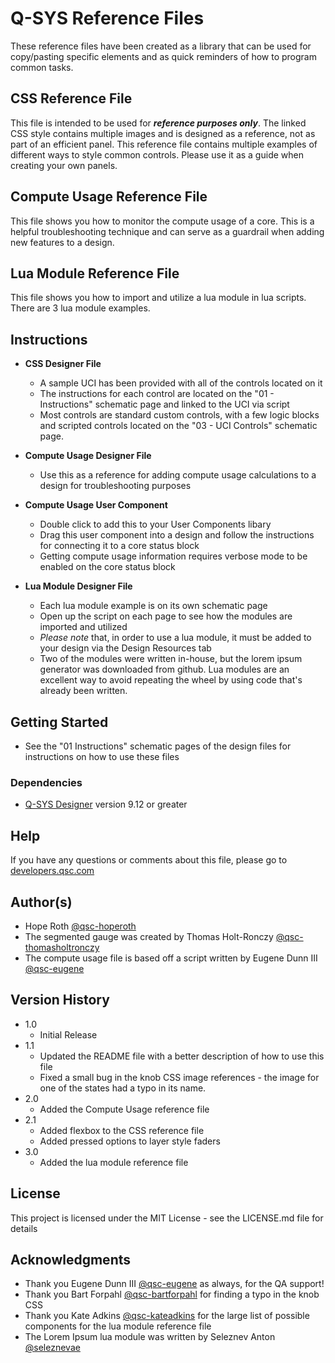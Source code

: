 # Q-SYS Reference Files

These reference files have been created as a library that can be used for copy/pasting specific elements and as quick reminders of how to program common tasks.

## CSS Reference File

This file is intended to be used for **_reference purposes only_**. The linked CSS style contains multiple images and is designed as a reference, not as part of an efficient panel. This reference file contains multiple examples of different ways to style common controls. Please use it as a guide when creating your own panels.

## Compute Usage Reference File

This file shows you how to monitor the compute usage of a core. This is a helpful troubleshooting technique and can serve as a guardrail when adding new features to a design.

## Lua Module Reference File

This file shows you how to import and utilize a lua module in lua scripts. There are 3 lua module examples.

## Instructions

- **CSS Designer File**

  - A sample UCI has been provided with all of the controls located on it
  - The instructions for each control are located on the "01 - Instructions" schematic page and linked to the UCI via script
  - Most controls are standard custom controls, with a few logic blocks and scripted controls located on the "03 - UCI Controls" schematic page.

- **Compute Usage Designer File**

  - Use this as a reference for adding compute usage calculations to a design for troubleshooting purposes

- **Compute Usage User Component**

  - Double click to add this to your User Components libary
  - Drag this user component into a design and follow the instructions for connecting it to a core status block
  - Getting compute usage information requires verbose mode to be enabled on the core status block

- **Lua Module Designer File**

  - Each lua module example is on its own schematic page
  - Open up the script on each page to see how the modules are imported and utilized
  - _Please note_ that, in order to use a lua module, it must be added to your design via the Design Resources tab
  - Two of the modules were written in-house, but the lorem ipsum generator was downloaded from github. Lua modules are an excellent way to avoid repeating the wheel by using code that's already been written.

## Getting Started

- See the "01 Instructions" schematic pages of the design files for instructions on how to use these files

### Dependencies

- [Q-SYS Designer](https://www.qsys.com/resources/software-and-firmware/q-sys-designer-software/) version 9.12 or greater

## Help

If you have any questions or comments about this file, please go to [developers.qsc.com](https://developers.qsc.com)

## Author(s)

- Hope Roth [@qsc-hoperoth](https://github.com/qsc-hoperoth)
- The segmented gauge was created by Thomas Holt-Ronczy [@qsc-thomasholtronczy](https://github.com/qsc-thomasholtronczy)
- The compute usage file is based off a script written by Eugene Dunn III [@qsc-eugene](https://github.com/qsc-eugene)

## Version History

- 1.0
  - Initial Release
- 1.1
  - Updated the README file with a better description of how to use this file
  - Fixed a small bug in the knob CSS image references - the image for one of the states had a typo in its name.
- 2.0
  - Added the Compute Usage reference file
- 2.1
  - Added flexbox to the CSS reference file
  - Added pressed options to layer style faders
- 3.0
  - Added the lua module reference file

## License

This project is licensed under the MIT License - see the LICENSE.md file for details

## Acknowledgments

- Thank you Eugene Dunn III [@qsc-eugene](https://github.com/qsc-eugene) as always, for the QA support!
- Thank you Bart Forpahl [@qsc-bartforpahl](https://github.com/qsc-bartforpahl) for finding a typo in the knob CSS
- Thank you Kate Adkins [@qsc-kateadkins](https://github.com/qsc-kateadkins) for the large list of possible components for the lua module reference file
- The Lorem Ipsum lua module was written by Seleznev Anton [@seleznevae](https://github.com/seleznevae/lua-lorem)
